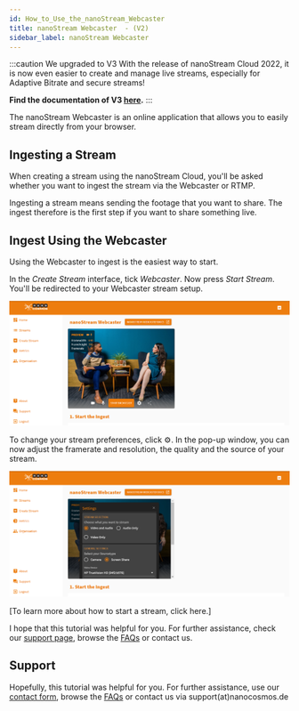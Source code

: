 ```yaml
---
id: How_to_Use_the_nanoStream_Webcaster
title: nanoStream Webcaster  - (V2)
sidebar_label: nanoStream Webcaster
---
```

:::caution We upgraded to V3
With the release of nanoStream Cloud 2022, it is now even easier to create and manage live streams, especially for Adaptive Bitrate and secure streams! <br/>

**Find the documentation of V3 [here](../cloud-frontend-v3/Dashboard_Overview).**
:::

The nanoStream Webcaster is an online application that allows you to easily stream directly from your browser.

## Ingesting a Stream

When creating a stream using the nanoStream Cloud, you'll be asked whether you want to ingest the stream via the Webcaster or RTMP.

Ingesting a stream means sending the footage that you want to share. The ingest therefore is the first step if you want to share something live.

## Ingest Using the Webcaster

Using the Webcaster to ingest is the easiest way to start.

In the *Create Stream* interface, tick *Webcaster*. Now press *Start Stream*. You'll be redirected to your Webcaster stream setup.

![webcaster](../assets/cloud-frontend-v2/webcaster.png)

To change your stream preferences, click :gear:. In the pop-up window, you can now adjust the framerate and resolution, the quality and the source of your stream.

![webcaster-settings](../assets/cloud-frontend-v2/webcaster-settings.png)

[To learn more about how to start a stream, click here.] 

I hope that this tutorial was helpful for you. For further assistance, check our [support page](https://docs.nanocosmos.de/), browse the [FAQs](https://docs.nanocosmos.de/docs/faq/faq_streaming/) or contact us.

## Support

Hopefully, this tutorial was helpful for you. For further assistance, use our [contact form](https://www.nanocosmos.de/support), browse the [FAQs](https://docs.nanocosmos.de/docs/faq/faq_streaming/) or contact us via support(at)nanocosmos.de